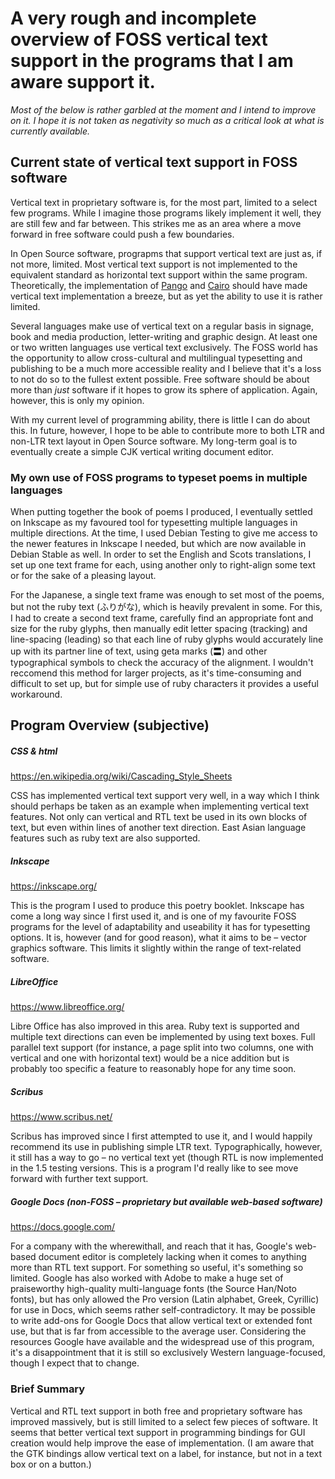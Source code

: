 # A very rough and incomplete overview of FOSS vertical text support in the programs that I am aware support it.

*Most of the below is rather garbled at the moment and I intend to improve on it. I hope it is not taken as negativity so much as a critical look at what is currently available.*

## Current state of vertical text support in FOSS software

Vertical text in proprietary software is, for the most part, limited to a select few programs. While I imagine those programs likely implement it well, they are still few and far between. This strikes me as an area where a move forward in free software could push a few boundaries.

In Open Source software, prograpms that support vertical text are just as, if not more, limited. Most vertical text support is not implemented to the equivalent standard as horizontal text support within the same program. Theoretically, the implementation of [Pango](https://pango.gnome.org/) and [Cairo](https://www.cairographics.org/) should have made vertical text implementation a breeze, but as yet the ability to use it is rather limited.

Several languages make use of vertical text on a regular basis in signage, book and media production, letter-writing and graphic design. At least one or two written languages use vertical text exclusively. The FOSS world has the opportunity to allow cross-cultural and multilingual typesetting and publishing to be a much more accessible reality and I believe that it's a loss to not do so to the fullest extent possible. Free software should be about more than *just* software if it hopes to grow its sphere of application. Again, however, this is only my opinion.

With my current level of programming ability, there is little I can do about this. In future, however, I hope to be able to contribute more to both LTR and non-LTR text layout in Open Source software. My long-term goal is to eventually create a simple CJK vertical writing document editor.


### My own use of FOSS programs to typeset poems in multiple languages

When putting together the book of poems I produced, I eventually settled on Inkscape as my favoured tool for typesetting multiple languages in multiple directions. At the time, I used Debian Testing to give me access to the newer features in Inkscape I needed, but which are now available in Debian Stable as well. In order to set the English and Scots translations, I set up one text frame for each, using another only to right-align some text or for the sake of a pleasing layout.

For the Japanese, a single text frame was enough to set most of the poems, but not the ruby text (ふりがな), which is heavily prevalent in some. For this, I had to create a second text frame, carefully find an appropriate font and size for the ruby glyphs, then manually edit letter spacing (tracking) and line-spacing (leading) so that each line of ruby glyphs would accurately line up with its partner line of text, using geta marks (〓) and other typographical symbols to check the accuracy of the alignment. I wouldn't reccomend this method for larger projects, as it's time-consuming and difficult to set up, but for simple use of ruby characters it provides a useful workaround.


## Program Overview (subjective)

##### CSS & html
https://en.wikipedia.org/wiki/Cascading_Style_Sheets

CSS has implemented vertical text support very well, in a way which I think should perhaps be taken as an example when implementing vertical text features. Not only can vertical and RTL text be used in its own blocks of text, but even within lines of another text direction. East Asian language features such as ruby text are also supported.


##### Inkscape
https://inkscape.org/

This is the program I used to produce this poetry booklet. Inkscape has come a long way since I first used it, and is one of my favourite FOSS programs for the level of adaptability and useability it has for typesetting options. It is, however (and for good reason), what it aims to be – vector graphics software. This limits it slightly within the range of text-related software.


##### LibreOffice
https://www.libreoffice.org/

Libre Office has also improved in this area. Ruby text is supported and multiple text directions can even be implemented by using text boxes. Full parallel text support (for instance, a page split into two columns, one with vertical and one with horizontal text) would be a nice addition but is probably too specific a feature to reasonably hope for any time soon.


##### Scribus
https://www.scribus.net/

Scribus has improved since I first attempted to use it, and I would happily recommend its use in publishing simple LTR text. Typographically, however, it still has a way to go – no vertical text yet (though RTL is now implemented in the 1.5 testing versions. This is a program I'd really like to see move forward with further text support.


##### Google Docs (non-FOSS – proprietary but available web-based software)
https://docs.google.com/

For a company with the wherewithall, and reach that it has, Google's web-based document editor is completely lacking when it comes to anything more than RTL text support. For something so useful, it's something so limited. Google has also worked with Adobe to make a huge set of praiseworthy high-quality multi-language fonts (the Source Han/Noto fonts), but has only allowed the Pro version (Latin alphabet, Greek, Cyrillic) for use in Docs, which seems rather self-contradictory. It may be possible to write add-ons for Google Docs that allow vertical text or extended font use, but that is far from accessible to the average user. Considering the resources Google have available and the widespread use of this program, it's a disappointment that it is still so exclusively Western language-focused, though I expect that to change.


### Brief Summary

Vertical and RTL text support in both free and proprietary software has improved massively, but is still limited to a select few pieces of software. It seems that better vertical text support in programming bindings for GUI creation would help improve the ease of implementation. (I am aware that the GTK bindings allow vertical text on a label, for instance, but not in a text box or on a button.)
